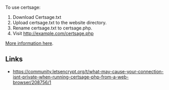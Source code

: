 To use certsage:

1. Download Certsage.txt
1. Upload certsage.txt to the website directory.
1. Rename certsage.txt to certsage.php.
1. Visit http://example.com/certsage.php

[More information here](https://community.letsencrypt.org/t/certsage-acme-client-version-1-4-0-easy-webpage-interface-optimized-for-cpanel-no-commands-to-type-root-not-required/188070).

## Links

* https://community.letsencrypt.org/t/what-may-cause-your-connection-isnt-private-when-running-certsage-php-from-a-web-browser/208756/1
